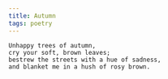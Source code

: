 ```yaml
---
title: Autumn
tags: poetry
---
```


    Unhappy trees of autumn,
    cry your soft, brown leaves;
    bestrew the streets with a hue of sadness,
    and blanket me in a hush of rosy brown.


